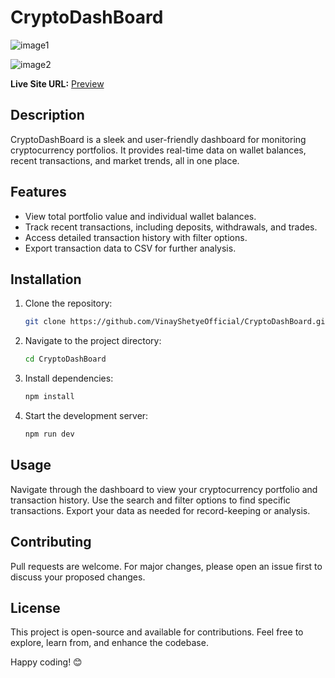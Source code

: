 # CryptoDashBoard
![image1](https://github.com/user-attachments/assets/8e481d35-bfd3-4535-b713-5aeb446678f4)            
                   
![image2](https://github.com/user-attachments/assets/2d6a9ed3-03cd-48a5-9aff-99d3f871a88d)        
   
   
**Live Site URL:** [Preview](https://66a851dfc3a7bcc679e5f76c--super-lollipop-0c695b.netlify.app/)  

## Description   
CryptoDashBoard is a sleek and user-friendly dashboard for monitoring cryptocurrency portfolios. It provides real-time data on wallet balances, recent transactions, and market trends, all in one place.

## Features
- View total portfolio value and individual wallet balances.
- Track recent transactions, including deposits, withdrawals, and trades.
- Access detailed transaction history with filter options.
- Export transaction data to CSV for further analysis.

## Installation
1. Clone the repository:
    ```bash
    git clone https://github.com/VinayShetyeOfficial/CryptoDashBoard.git
    ```
2. Navigate to the project directory:
    ```bash
    cd CryptoDashBoard
    ```
3. Install dependencies:
    ```bash
    npm install
    ```
4. Start the development server:
    ```bash
    npm run dev
    ```

## Usage
Navigate through the dashboard to view your cryptocurrency portfolio and transaction history. Use the search and filter options to find specific transactions. Export your data as needed for record-keeping or analysis.

## Contributing
Pull requests are welcome. For major changes, please open an issue first to discuss your proposed changes.

## License
This project is open-source and available for contributions. Feel free to explore, learn from, and enhance the codebase.

Happy coding! 😊

